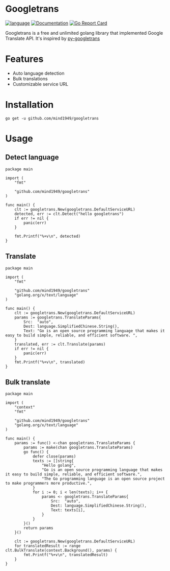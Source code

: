 # Googletrans

[![language](https://img.shields.io/badge/language-Golang-blue)](https://golang.org/)
[![Documentation](https://godoc.org/github.com/mind1949/googletrans?status.svg)](https://pkg.go.dev/github.com/mind1949/googletrans?tab=doc)
[![Go Report Card](https://goreportcard.com/badge/github.com/mind1949/googletrans)](https://goreportcard.com/report/github.com/mind1949/googletrans)

Googletrans is a free and unlimited golang library that implemented Google Translate API.
It's inspired by [py-googletrans](https://github.com/ssut/py-googletrans)

# Features
* Auto language detection
* Bulk translations
* Customizable service URL
 
# Installation

```
go get -u github.com/mind1949/googletrans
```

# Usage

## Detect language
```golang
package main

import (
	"fmt"

	"github.com/mind1949/googletrans"
)

func main() {
	clt := googletrans.New(googletrans.DefaultServiceURL)
	detected, err := clt.Detect("hello googletrans")
	if err != nil {
		panic(err)
	}

	fmt.Printf("%+v\n", detected)
}

```

## Translate
```golang
package main

import (
	"fmt"

	"github.com/mind1949/googletrans"
	"golang.org/x/text/language"
)

func main() {
	clt := googletrans.New(googletrans.DefaultServiceURL)
	params := googletrans.TranslateParams{
		Src:  "auto",
		Dest: language.SimplifiedChinese.String(),
		Text: "Go is an open source programming language that makes it easy to build simple, reliable, and efficient software. ",
	}
	translated, err := clt.Translate(params)
	if err != nil {
		panic(err)
	}
	fmt.Printf("%+v\n", translated)
}
```

## Bulk translate
```golang
package main

import (
	"context"
	"fmt"

	"github.com/mind1949/googletrans"
	"golang.org/x/text/language"
)

func main() {
	params := func() <-chan googletrans.TranslateParams {
		params := make(chan googletrans.TranslateParams)
		go func() {
			defer close(params)
			texts := []string{
				"Hello golang",
				"Go is an open source programming language that makes it easy to build simple, reliable, and efficient software.",
				"The Go programming language is an open source project to make programmers more productive.",
			}
			for i := 0; i < len(texts); i++ {
				params <- googletrans.TranslateParams{
					Src:  "auto",
					Dest: language.SimplifiedChinese.String(),
					Text: texts[i],
				}
			}
		}()
		return params
	}()

	clt := googletrans.New(googletrans.DefaultServiceURL)
	for translatedResult := range clt.BulkTranslate(context.Background(), params) {
		fmt.Printf("%+v\n", translatedResult)
	}
}
```
